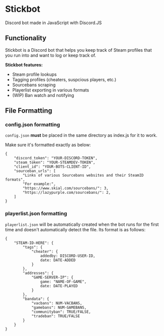 # Stickbot
Discord bot made in JavaScript with Discord.JS

## Functionality
Stickbot is a Discord bot that helps you keep track of Steam profiles that you run into and want to log or keep track of. 

__Stickbot features:__
* Steam profile lookups
* Tagging profiles (cheaters, suspcious players, etc.)
* Sourcebans scraping
* Playerlist exporting in various formats
* (WIP) Ban watch and notifying

## File Formatting

### config.json formatting
`config.json` __must__ be placed in the same directory as index.js for it to work.

Make sure it's formatted exactly as below: 

```
{
    "discord_token": "YOUR-DISCORD-TOKEN",
    "steam_token": "YOUR-STEAMDEV-TOKEN",
    "client_id": "YOUR-BOTS-CLIENT-ID",
	"sourceban_urls": [
        "Links of various Sourcebans websites and their SteamID formats",
        "For example:",
        "https://www.skial.com/sourcebans/": 3,
        "https://lazypurple.com/sourcebans/": 2,
    ]
}
```

### playerlist.json formatting
`playerlist.json` will be automatically created when the bot runs for the first time and doesn't automatically detect the file. Its format is as follows:

```
{
    "STEAM-ID-HERE": {
        "tags": {
            "cheater": {
                addedby: DISCORD-USER-ID,
                date: DATE-ADDED
            }
        },
        "addresses": {
            "GAME-SERVER-IP": {
                game: "NAME-OF-GAME",
                date: DATE-PLAYED
            }
        },
        "bandata": {
            "vacbans": NUM-VACBANS,
            "gamebans": NUM-GAMEBANS,
            "communityban": TRUE/FALSE,
            "tradeban": TRUE/FALSE
        }
    }
}
```